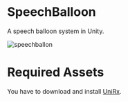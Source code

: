 # SpeechBalloon
A speech balloon system in Unity.

![speechballon](https://user-images.githubusercontent.com/20081122/43674371-0e1aa09c-980e-11e8-93a0-d3cf950d919e.gif)

# Required Assets
You have to download and install [UniRx](https://assetstore.unity.com/packages/tools/integration/unirx-reactive-extensions-for-unity-17276).
